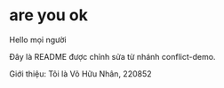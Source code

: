

are you ok
=======
Hello mọi người


Đây là README được chỉnh sửa từ nhánh conflict-demo.


Giới thiệu: Tôi là Võ Hữu Nhân, 220852
